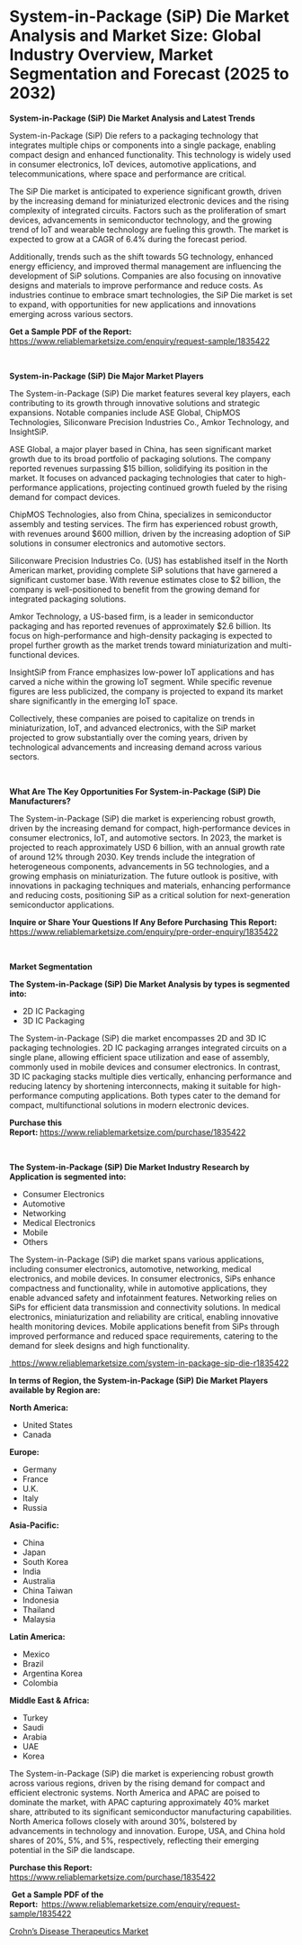 <p><h1>System-in-Package (SiP) Die Market Analysis and Market Size: Global Industry Overview, Market Segmentation and Forecast (2025 to 2032)</h1></p><p><strong>System-in-Package (SiP) Die Market Analysis and Latest Trends</strong></p>
<p><p>System-in-Package (SiP) Die refers to a packaging technology that integrates multiple chips or components into a single package, enabling compact design and enhanced functionality. This technology is widely used in consumer electronics, IoT devices, automotive applications, and telecommunications, where space and performance are critical.</p><p>The SiP Die market is anticipated to experience significant growth, driven by the increasing demand for miniaturized electronic devices and the rising complexity of integrated circuits. Factors such as the proliferation of smart devices, advancements in semiconductor technology, and the growing trend of IoT and wearable technology are fueling this growth. The market is expected to grow at a CAGR of 6.4% during the forecast period. </p><p>Additionally, trends such as the shift towards 5G technology, enhanced energy efficiency, and improved thermal management are influencing the development of SiP solutions. Companies are also focusing on innovative designs and materials to improve performance and reduce costs. As industries continue to embrace smart technologies, the SiP Die market is set to expand, with opportunities for new applications and innovations emerging across various sectors.</p></p>
<p><strong>Get a Sample PDF of the Report:&nbsp;</strong> <a href="https://www.reliablemarketsize.com/enquiry/request-sample/1835422?utm_campaign=3094&utm_medium=2&utm_source=Github&utm_content=ia&utm_term=26032025&utm_id=system-in-package-sip-die">https://www.reliablemarketsize.com/enquiry/request-sample/1835422</a></p>
<p>&nbsp;</p>
<p><strong>System-in-Package (SiP) Die Major Market Players</strong></p>
<p><p>The System-in-Package (SiP) Die market features several key players, each contributing to its growth through innovative solutions and strategic expansions. Notable companies include ASE Global, ChipMOS Technologies, Siliconware Precision Industries Co., Amkor Technology, and InsightSiP.</p><p>ASE Global, a major player based in China, has seen significant market growth due to its broad portfolio of packaging solutions. The company reported revenues surpassing $15 billion, solidifying its position in the market. It focuses on advanced packaging technologies that cater to high-performance applications, projecting continued growth fueled by the rising demand for compact devices.</p><p>ChipMOS Technologies, also from China, specializes in semiconductor assembly and testing services. The firm has experienced robust growth, with revenues around $600 million, driven by the increasing adoption of SiP solutions in consumer electronics and automotive sectors.</p><p>Siliconware Precision Industries Co. (US) has established itself in the North American market, providing complete SiP solutions that have garnered a significant customer base. With revenue estimates close to $2 billion, the company is well-positioned to benefit from the growing demand for integrated packaging solutions.</p><p>Amkor Technology, a US-based firm, is a leader in semiconductor packaging and has reported revenues of approximately $2.6 billion. Its focus on high-performance and high-density packaging is expected to propel further growth as the market trends toward miniaturization and multi-functional devices.</p><p>InsightSiP from France emphasizes low-power IoT applications and has carved a niche within the growing IoT segment. While specific revenue figures are less publicized, the company is projected to expand its market share significantly in the emerging IoT space.</p><p>Collectively, these companies are poised to capitalize on trends in miniaturization, IoT, and advanced electronics, with the SiP market projected to grow substantially over the coming years, driven by technological advancements and increasing demand across various sectors.</p></p>
<p>&nbsp;</p>
<p><strong>What Are The Key Opportunities For System-in-Package (SiP) Die Manufacturers?</strong></p>
<p><p>The System-in-Package (SiP) die market is experiencing robust growth, driven by the increasing demand for compact, high-performance devices in consumer electronics, IoT, and automotive sectors. In 2023, the market is projected to reach approximately USD 6 billion, with an annual growth rate of around 12% through 2030. Key trends include the integration of heterogeneous components, advancements in 5G technologies, and a growing emphasis on miniaturization. The future outlook is positive, with innovations in packaging techniques and materials, enhancing performance and reducing costs, positioning SiP as a critical solution for next-generation semiconductor applications.</p></p>
<p><strong>Inquire or Share Your Questions If Any Before Purchasing This Report:</strong> <a href="https://www.reliablemarketsize.com/enquiry/pre-order-enquiry/1835422?utm_campaign=3094&utm_medium=2&utm_source=Github&utm_content=ia&utm_term=26032025&utm_id=system-in-package-sip-die">https://www.reliablemarketsize.com/enquiry/pre-order-enquiry/1835422</a></p>
<p>&nbsp;</p>
<p><strong>Market Segmentation</strong></p>
<p><strong>The System-in-Package (SiP) Die Market Analysis by types is segmented into:</strong></p>
<p><ul><li>2D IC Packaging</li><li>3D IC Packaging</li></ul></p>
<p><p>The System-in-Package (SiP) die market encompasses 2D and 3D IC packaging technologies. 2D IC packaging arranges integrated circuits on a single plane, allowing efficient space utilization and ease of assembly, commonly used in mobile devices and consumer electronics. In contrast, 3D IC packaging stacks multiple dies vertically, enhancing performance and reducing latency by shortening interconnects, making it suitable for high-performance computing applications. Both types cater to the demand for compact, multifunctional solutions in modern electronic devices.</p></p>
<p><strong>Purchase this Report:&nbsp;</strong><a href="https://www.reliablemarketsize.com/purchase/1835422?utm_campaign=3094&utm_medium=2&utm_source=Github&utm_content=ia&utm_term=26032025&utm_id=system-in-package-sip-die">https://www.reliablemarketsize.com/purchase/1835422</a></p>
<p>&nbsp;</p>
<p><strong>The System-in-Package (SiP) Die Market Industry Research by Application is segmented into:</strong></p>
<p><ul><li>Consumer Electronics</li><li>Automotive</li><li>Networking</li><li>Medical Electronics</li><li>Mobile</li><li>Others</li></ul></p>
<p><p>The System-in-Package (SiP) die market spans various applications, including consumer electronics, automotive, networking, medical electronics, and mobile devices. In consumer electronics, SiPs enhance compactness and functionality, while in automotive applications, they enable advanced safety and infotainment features. Networking relies on SiPs for efficient data transmission and connectivity solutions. In medical electronics, miniaturization and reliability are critical, enabling innovative health monitoring devices. Mobile applications benefit from SiPs through improved performance and reduced space requirements, catering to the demand for sleek designs and high functionality.</p></p>
<p><a href="https://www.reliablemarketsize.com/system-in-package-sip-die-r1835422?utm_campaign=3094&utm_medium=2&utm_source=Github&utm_content=ia&utm_term=26032025&utm_id=system-in-package-sip-die">&nbsp;https://www.reliablemarketsize.com/system-in-package-sip-die-r1835422</a></p>
<p><strong>In terms of Region, the System-in-Package (SiP) Die Market Players available by Region are:</strong></p>
<p>
    <p> <strong> North America: </strong>
        <ul>
            <li>United States</li>
            <li>Canada</li>
        </ul>
        </p> 
    <p> <strong> Europe: </strong>
        <ul>
            <li>Germany</li>
            <li>France</li>
            <li>U.K.</li>
            <li>Italy</li>
            <li>Russia</li>
        </ul>
        </p> 
    <p> <strong> Asia-Pacific: </strong>
        <ul>
            <li>China</li>
            <li>Japan</li>
            <li>South Korea</li>
            <li>India</li>
            <li>Australia</li>
            <li>China Taiwan</li>
            <li>Indonesia</li>
            <li>Thailand</li>
            <li>Malaysia</li>
        </ul>
        </p> 
    <p> <strong> Latin America: </strong>
        <ul>
            <li>Mexico</li>
            <li>Brazil</li>
            <li>Argentina Korea</li>
            <li>Colombia</li>
        </ul>
        </p> 
    <p> <strong> Middle East & Africa: </strong>
        <ul>
            <li>Turkey</li>
            <li>Saudi</li>
            <li>Arabia</li>
            <li>UAE</li>
            <li>Korea</li>
        </ul>
    </p>
    </p>
<p><p>The System-in-Package (SiP) die market is experiencing robust growth across various regions, driven by the rising demand for compact and efficient electronic systems. North America and APAC are poised to dominate the market, with APAC capturing approximately 40% market share, attributed to its significant semiconductor manufacturing capabilities. North America follows closely with around 30%, bolstered by advancements in technology and innovation. Europe, USA, and China hold shares of 20%, 5%, and 5%, respectively, reflecting their emerging potential in the SiP die landscape.</p></p>
<p><strong>Purchase this Report: </strong><a href="https://www.reliablemarketsize.com/purchase/1835422?utm_campaign=3094&utm_medium=2&utm_source=Github&utm_content=ia&utm_term=26032025&utm_id=system-in-package-sip-die">https://www.reliablemarketsize.com/purchase/1835422</a></p>
<p>&nbsp;<strong>Get a Sample PDF of the Report:&nbsp;&nbsp;</strong><a href="https://www.reliablemarketsize.com/enquiry/request-sample/1835422?utm_campaign=3094&utm_medium=2&utm_source=Github&utm_content=ia&utm_term=26032025&utm_id=system-in-package-sip-die">https://www.reliablemarketsize.com/enquiry/request-sample/1835422</a></p>
<p><strong></strong></p>
<p><p><a href="https://github.com/lisaeichler20775/Market-Research-Report-List-1/blob/main/crohns-disease-therapeutics-market.md?utm_campaign=3094&utm_medium=2&utm_source=Github&utm_content=ia&utm_term=26032025&utm_id=system-in-package-sip-die">Crohn’s Disease Therapeutics Market</a></p></p>
